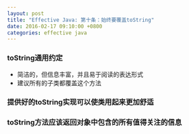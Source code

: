 ```yaml
---
layout: post
title: "Effective Java: 第十条：始终要覆盖toString"
date: 2016-02-17 09:10:00 +0800
categories: effective java
---
```

### toString通用约定
* 简洁的，但信息丰富，并且易于阅读的表达形式
* 建议所有的子类都覆盖这个方法

### 提供好的toString实现可以使类用起来更加舒适

### toString方法应该返回对象中包含的所有值得关注的信息
